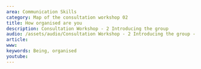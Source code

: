 ```yaml
---
area: Communication Skills
category: Map of the consultation workshop 02
title: How organised are you
description: Consultation Workshop - 2 Introducing the group
audio: /assets/audio/Consultation Workshop - 2 Introducing the group - How organised are you - MQ.mp3
article: 
www: 
keywords: Being, organised
youtube: 
--- 
```

